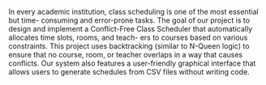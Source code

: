 In every academic institution, class scheduling is one of the most essential but time-
consuming and error-prone tasks. The goal of our project is to design and implement a
Conflict-Free Class Scheduler that automatically allocates time slots, rooms, and teach-
ers to courses based on various constraints. This project uses backtracking (similar to
N-Queen logic) to ensure that no course, room, or teacher overlaps in a way that causes
conflicts. Our system also features a user-friendly graphical interface that allows users
to generate schedules from CSV files without writing code.
